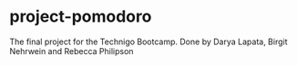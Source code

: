 # project-pomodoro
The final project for the Technigo Bootcamp. Done by Darya Lapata, Birgit Nehrwein and Rebecca Philipson
